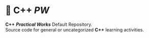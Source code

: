 # 📔 C++ _PW_

**C++** **_Practical Works_** Default Repository. <br />
Source code for general or uncategorized **C++** learning activities.